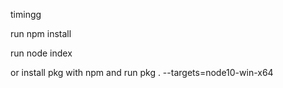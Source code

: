 timingg

run npm install

run node index

or install pkg with npm and run pkg . --targets=node10-win-x64
